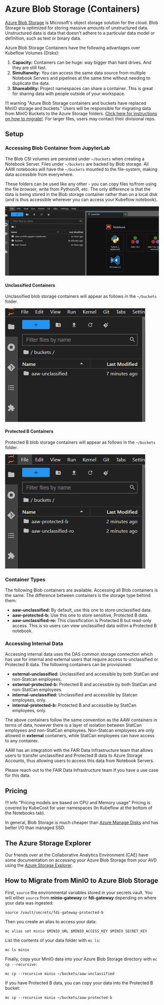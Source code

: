 # Azure Blob Storage (Containers)

[Azure Blob Storage](https://learn.microsoft.com/en-us/azure/storage/blobs/storage-blobs-introduction) is Microsoft's object storage solution for the cloud. Blob Storage is optimized for storing massive amounts of unstructured data. Unstructured data is data that doesn't adhere to a particular data model or definition, such as text or binary data.

Azure Blob Storage Containers have the following advantages over Kubeflow Volumes (Disks):

1. **Capacity:** Containers can be huge: way bigger than hard drives. And they are still fast.
2. **Simultaneity:** You can access the same data source from multiple Notebook Servers and pipelines at the same time without needing to duplicate the data.
3. **Shareability:** Project namespaces can share a container. This is great for sharing data with people outside of your workspace.
  
<!-- prettier-ignore -->
!!! warning "Azure Blob Storage containers and buckets have replaced MinIO storage and buckets."
    Users will be responsible for migrating data from MinIO Buckets to the Azure Storage folders. [Click here for instructions on how to migrate!](#how-to-migrate-from-minio-to-azure-blob-storage). For larger files, users may contact their divisional reps.

## Setup

### Accessing Blob Container from JupyterLab

The Blob CSI volumes are persisted under `~/buckets` when creating a Notebook Server. Files under `~/buckets` are backed by Blob storage. All AAW notebooks will have the `~/buckets` mounted to the file-system, making data accessible from everywhere.

These folders can be used like any other - you can copy files to/from using the file browser, write from Python/R, etc. The only difference is that the data is being stored in the Blob storage container rather than on a local disk (and is thus accessible wherever you can access your Kubeflow notebook).

![Blob folders mounted as directories](../images/container-mount.png)

#### Unclassified Containers

Unclassified blob storage containers will appear as follows in the `~/buckets` folder.

![Unclassified notebook folders mounted as directories in JupyterLab](../images/unclassified-mount.png)

#### Protected B Containers

Protected B blob storage containers will appear as follows in the `~/buckets` folder.

![Protected B notebooks mounted as directories in JupyterLab](../images/protectedb-mount.png)

### Container Types

The following Blob containers are available. Accessing all Blob containers is the same. The difference between containers is the storage type behind them:

- **aaw-unclassified:** By default, use this one to store unclassified data.
- **aaw-protected-b:** Use this one to store sensitive, Protected B data.
- **aaw-unclassified-ro:** This classification is Protected B but read-only access. This is so users can view unclassified data within a Protected B notebook.

### Accessing Internal Data

Accessing internal data uses the DAS common storage connection which has use for internal and external users that require access to unclassified or Protected B data. The following containers can be provisioned:

- **external-unclassified:** Unclassified and accessible by both StatCan and non-Statcan employees.
- **external-protected-b:** Protected B and accessible by both StatCan and non-StatCan employees.
- **internal-unclassified:** Unclassified and accessible by Statcan employees, only.
- **internal-protected-b:** Protected B and accessible by StatCan employees, only.

The above containers follow the same convention as the AAW containers in terms of data, however there is a layer of isolation between StatCan employees and non-StatCan employees. Non-Statcan employees are only allowed in **external** containers, while StatCan employees can have access to any container. 

AAW has an integration with the FAIR Data Infrastructure team that allows users to transfer unclassified and Protected B data to Azure Storage Accounts, thus allowing users to access this data from Notebook Servers.

Please reach out to the FAIR Data Infrastructure team if you have a use case for this data.

## Pricing

<!-- prettier-ignore -->
!!! info "Pricing models are based on CPU and Memory usage"
    Pricing is covered by KubeCost for user namespaces (In Kubeflow at the bottom of the Notebooks tab).

In general, Blob Storage is much cheaper than [Azure Manage Disks](https://azure.microsoft.com/en-us/pricing/details/managed-disks/) and has better I/O than managed SSD.

## The Azure Storage Explorer

Our friends over at the Collaborative Analytics Environment (CAE) have some documentation on accessing your Azure Blob Storage from your AVD using the [Azure Storage Explorer](https://statcan.github.io/cae-eac/en/AzureStorageExplorer/).

## How to Migrate from MinIO to Azure Blob Storage

First, `source` the environmental variables stored in your secrets vault. You will either `source` from **minio-gateway** or **fdi-gateway** depending on where your data was ingested:

```
source /vault/secrets/fdi-gateway-protected-b
```

Then you create an alias to access your data:

```
mc alias set minio $MINIO_URL $MINIO_ACCESS_KEY $MINIO_SECRET_KEY
```

List the contents of your data folder with `mc ls`:

```
mc ls minio
```

Finally, copy your MinIO data into your Azure Blob Storage directory with `mc cp --recursive`:

```
mc cp --recursive minio ~/buckets/aaw-unclassified
```

If you have Protected B data, you can copy your data into the Protected B bucket:

```
mc cp --recursive minio ~/buckets/aaw-protected-b
```
